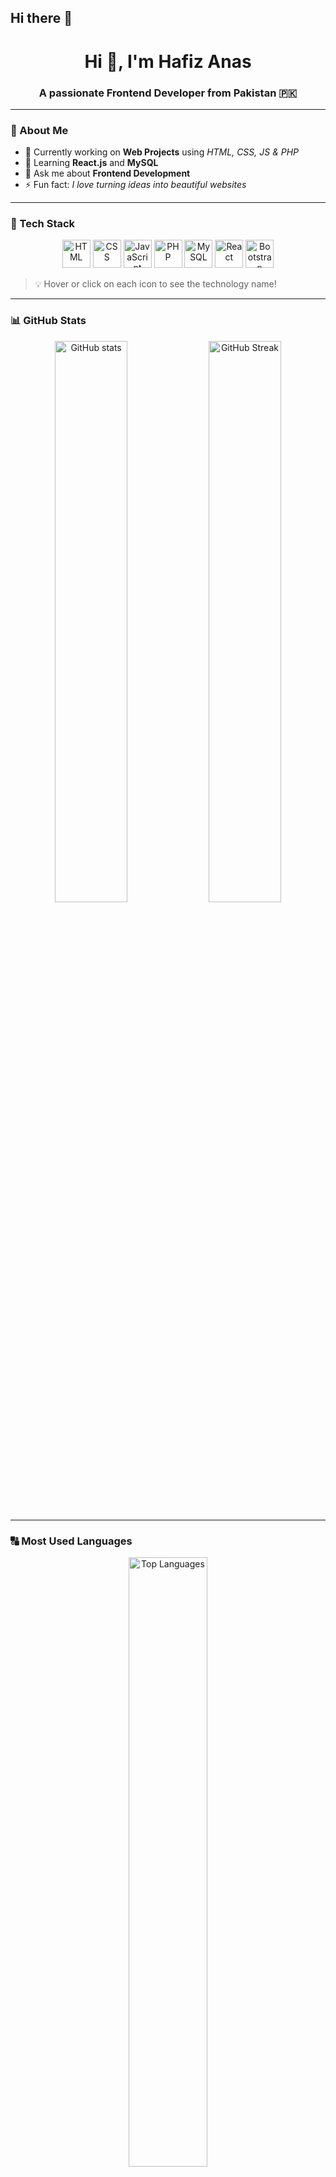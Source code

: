 ## Hi there 👋

<h1 align="center">Hi 👋, I'm Hafiz Anas</h1>
<h3 align="center">A passionate Frontend Developer from Pakistan 🇵🇰</h3>

---

### 🧠 About Me
- 🔭 Currently working on **Web Projects** using *HTML, CSS, JS & PHP*
- 🌱 Learning **React.js** and **MySQL**
- 💬 Ask me about **Frontend Development**
- ⚡ Fun fact: *I love turning ideas into beautiful websites*

---

### 🧰 Tech Stack

<p align="center">
  <a href="#"><img src="https://skillicons.dev/icons?i=html" alt="HTML" height="45"></a>
  <a href="#"><img src="https://skillicons.dev/icons?i=css" alt="CSS" height="45"></a>
  <a href="#"><img src="https://skillicons.dev/icons?i=js" alt="JavaScript" height="45"></a>
  <a href="#"><img src="https://skillicons.dev/icons?i=php" alt="PHP" height="45"></a>
  <a href="#"><img src="https://skillicons.dev/icons?i=mysql" alt="MySQL" height="45"></a>
  <a href="#"><img src="https://skillicons.dev/icons?i=react" alt="React" height="45"></a>
  <a href="#"><img src="https://skillicons.dev/icons?i=bootstrap" alt="Bootstrap" height="45"></a>
</p>

> 💡 Hover or click on each icon to see the technology name!

---

### 📊 GitHub Stats

<p align="center">
  <img src="https://github-readme-stats.vercel.app/api?username=YOUR_USERNAME&show_icons=true&theme=radical&hide_border=true" alt="GitHub stats" width="48%" />
  <img src="https://github-readme-streak-stats.herokuapp.com/?user=YOUR_USERNAME&theme=radical&hide_border=true" alt="GitHub Streak" width="48%" />
</p>

---

### 🔠 Most Used Languages

<p align="center">
  <img src="https://github-readme-stats.vercel.app/api/top-langs/?username=YOUR_USERNAME&layout=compact&theme=radical&hide_border=true" alt="Top Languages" width="50%" />
</p>

---

### 🌐 Connect With Me

<p align="center">
  <a href="https://instagram.com/YOUR_INSTAGRAM" target="_blank">
    <img src="https://img.shields.io/badge/Instagram-E4405F?style=for-the-badge&logo=instagram&logoColor=white" alt="Instagram" />
  </a>
  <a href="mailto:YOUR_EMAIL@gmail.com" target="_blank">
    <img src="https://img.shields.io/badge/Gmail-D14836?style=for-the-badge&logo=gmail&logoColor=white" alt="Gmail" />
  </a>
  <a href="https://linkedin.com/in/YOUR_LINKEDIN" target="_blank">
    <img src="https://img.shields.io/badge/LinkedIn-0A66C2?style=for-the-badge&logo=linkedin&logoColor=white" alt="LinkedIn" />
  </a>
</p>

---

### 🏆 GitHub Trophies

<p align="center">
  <img src="https://github-profile-trophy.vercel.app/?username=YOUR_USERNAME&theme=onedark&no-frame=true&margin-w=10" alt="trophies" />
</p>

---

### 🚀 Visitor Count

<p align="center">
  <img src="https://komarev.com/ghpvc/?username=YOUR_USERNAME&label=Profile%20Views&color=blueviolet&style=flat-square" alt="Profile Views" />
</p>

---

⭐️ **“Code with passion, learn with patience, and build with purpose.”**
